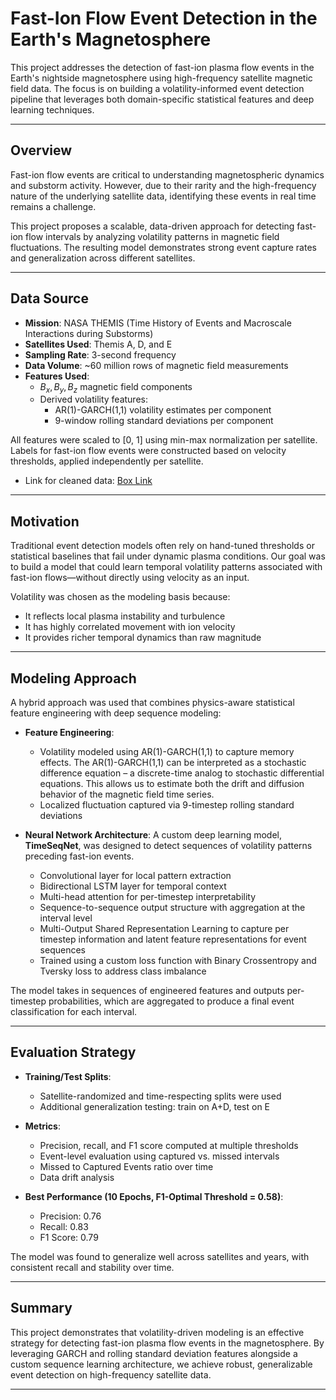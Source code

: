 # Fast-Ion Flow Event Detection in the Earth's Magnetosphere

This project addresses the detection of fast-ion plasma flow events in the Earth's nightside magnetosphere using high-frequency satellite magnetic field data. The focus is on building a volatility-informed event detection pipeline that leverages both domain-specific statistical features and deep learning techniques.

---

## Overview

Fast-ion flow events are critical to understanding magnetospheric dynamics and substorm activity. However, due to their rarity and the high-frequency nature of the underlying satellite data, identifying these events in real time remains a challenge.

This project proposes a scalable, data-driven approach for detecting fast-ion flow intervals by analyzing volatility patterns in magnetic field fluctuations. The resulting model demonstrates strong event capture rates and generalization across different satellites.

---

## Data Source

- **Mission**: NASA THEMIS (Time History of Events and Macroscale Interactions during Substorms)
- **Satellites Used**: Themis A, D, and E
- **Sampling Rate**: 3-second frequency
- **Data Volume**: ~60 million rows of magnetic field measurements
- **Features Used**:
  - $B_x, B_y, B_z$ magnetic field components
  - Derived volatility features:
    - AR(1)-GARCH(1,1) volatility estimates per component
    - 9-window rolling standard deviations per component

All features were scaled to [0, 1] using min-max normalization per satellite. Labels for fast-ion flow events were constructed based on velocity thresholds, applied independently per satellite.

- Link for cleaned data: [Box Link](https://utdallas.box.com/s/jufvj71jfnmu7sn5fm2wgtee3o48i3zc)

---

## Motivation

Traditional event detection models often rely on hand-tuned thresholds or statistical baselines that fail under dynamic plasma conditions. Our goal was to build a model that could learn temporal volatility patterns associated with fast-ion flows—without directly using velocity as an input.

Volatility was chosen as the modeling basis because:
- It reflects local plasma instability and turbulence
- It has highly correlated movement with ion velocity 
- It provides richer temporal dynamics than raw magnitude

---

## Modeling Approach

A hybrid approach was used that combines physics-aware statistical feature engineering with deep sequence modeling:

- **Feature Engineering**:
  - Volatility modeled using AR(1)-GARCH(1,1) to capture memory effects. The AR(1)-GARCH(1,1) can be interpreted as a stochastic difference equation – a discrete-time analog to stochastic differential equations. This allows us to estimate both the drift and diffusion behavior of the magnetic field time series.
  - Localized fluctuation captured via 9-timestep rolling standard deviations

- **Neural Network Architecture**:
  A custom deep learning model, **TimeSeqNet**, was designed to detect sequences of volatility patterns preceding fast-ion events.
  - Convolutional layer for local pattern extraction
  - Bidirectional LSTM layer for temporal context
  - Multi-head attention for per-timestep interpretability
  - Sequence-to-sequence output structure with aggregation at the interval level
  - Multi-Output Shared Representation Learning to capture per timestep information and latent feature representations for event sequences 
  - Trained using a custom loss function with Binary Crossentropy and Tversky loss to address class imbalance

The model takes in sequences of engineered features and outputs per-timestep probabilities, which are aggregated to produce a final event classification for each interval.

---

## Evaluation Strategy

- **Training/Test Splits**:
  - Satellite-randomized and time-respecting splits were used
  - Additional generalization testing: train on A+D, test on E

- **Metrics**:
  - Precision, recall, and F1 score computed at multiple thresholds
  - Event-level evaluation using captured vs. missed intervals
  - Missed to Captured Events ratio over time
  - Data drift analysis

- **Best Performance (10 Epochs, F1-Optimal Threshold = 0.58)**:
  - Precision: 0.76
  - Recall: 0.83
  - F1 Score: 0.79

The model was found to generalize well across satellites and years, with consistent recall and stability over time.

---

## Summary

This project demonstrates that volatility-driven modeling is an effective strategy for detecting fast-ion plasma flow events in the magnetosphere. By leveraging GARCH and rolling standard deviation features alongside a custom sequence learning architecture, we achieve robust, generalizable event detection on high-frequency satellite data.

---

